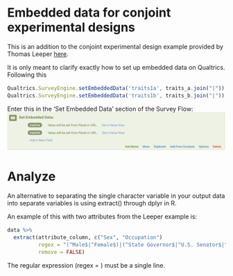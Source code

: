 # Embedded data for conjoint experimental designs

This is an addition to the conjoint experimental design example provided by Thomas Leeper [here](https://github.com/leeper/conjoint-example). 

It is only meant to clarify exactly how to set up embedded data on Qualtrics. 
Following this 
```js
Qualtrics.SurveyEngine.setEmbeddedData('traits1a', traits_a.join("|"));
Qualtrics.SurveyEngine.setEmbeddedData('traits1b', traits_b.join("|"));
```
Enter this in the ‘Set Embedded Data’ section of the Survey Flow:
 ![example](embedded_data.png)


# Analyze

An alternative to separating the single character variable in your output data into separate variables is using extract() through dplyr in R.

An example of this with two attributes from the Leeper example is: 

```R
data %>% 
  extract(attribute_column, c("Sex", "Occupation")
          regex = "(^Male$|^Female$)|(^State Governor$|^U.S. Senator$|^Member of Congress$|^CEO$)",
          remove = FALSE)
```

The regular expression (regex = ) must be a single line.
